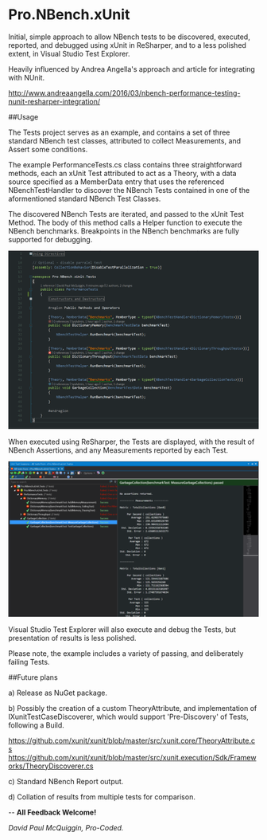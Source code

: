 # Pro.NBench.xUnit

Initial, simple approach to allow NBench tests to be discovered, executed, reported, and debugged using xUnit in ReSharper, and to a less polished extent, in Visual Studio Test Explorer.

Heavily influenced by Andrea Angella's approach and article for integrating with NUnit.

http://www.andreaangella.com/2016/03/nbench-performance-testing-nunit-resharper-integration/

##Usage

The Tests project serves as an example, and contains a set of three standard NBench test classes, attributed to collect Measurements, and Assert some conditions.

The example PerformanceTests.cs class contains three straightforward methods, each an xUnit Test attributed to act as a Theory, with a data source specified as a MemberData entry that uses the referenced NBenchTestHandler to discover the NBench Tests contained in one of the aformentioned standard NBench Test Classes. 

The discovered NBench Tests are iterated, and passed to the xUnit Test Method. The body of this method calls a Helper function to execute the NBench benchmarks. Breakpoints in the NBench benchmarks are fully supported for debugging.

![PerformanceTests](PerformanceTests.PNG)

When executed using ReSharper, the Tests are displayed, with the result of NBench Assertions, and any Measurements reported by each Test.

![ResharperResults](ResharperResults.PNG)

Visual Studio Test Explorer will also execute and debug the Tests, but presentation of results is less polished.

Please note, the example includes a variety of passing, and deliberately failing Tests.

##Future plans

a) Release as NuGet package.

b) Possibly the creation of a custom TheoryAttribute, and implementation of IXunitTestCaseDiscoverer, which would support 'Pre-Discovery' of Tests, following a Build.

https://github.com/xunit/xunit/blob/master/src/xunit.core/TheoryAttribute.cs
https://github.com/xunit/xunit/blob/master/src/xunit.execution/Sdk/Frameworks/TheoryDiscoverer.cs

c) Standard NBench Report output.

d) Collation of results from multiple tests for comparison.


--
**All Feedback Welcome!**

*David Paul McQuiggin, Pro-Coded.*
